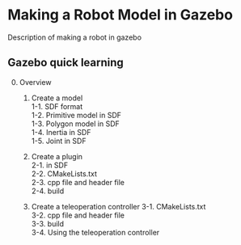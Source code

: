 # Making a Robot Model in Gazebo  
Description of making a robot in gazebo  

## Gazebo quick learning

0. Overview

    1. Create a model  
        1-1. SDF format  
        1-2. Primitive model in SDF  
        1-3. Polygon model in SDF  
        1-4. Inertia in SDF  
        1-5. Joint in SDF  

    2. Create a plugin  
        2-1. <plugin> in SDF  
        2-2. CMakeLists.txt  
        2-3. cpp file and header file  
        2-4. build  

    3. Create a teleoperation controller 
        3-1. CMakeLists.txt  
        3-2. cpp file and header file  
        3-3. build  
        3-4. Using the teleoperation controller   
